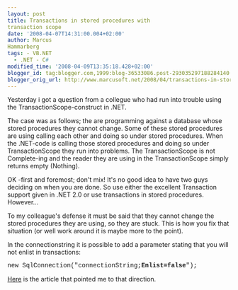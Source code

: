 ```yaml
---
layout: post
title: Transactions in stored procedures with
transaction scope
date: '2008-04-07T14:31:00.004+02:00'
author: Marcus
Hammarberg
tags: - VB.NET
  - .NET - C#
modified_time: '2008-04-09T13:35:18.428+02:00'
blogger_id: tag:blogger.com,1999:blog-36533086.post-293035297188284140
blogger_orig_url: http://www.marcusoft.net/2008/04/transactions-in-stored-procedures-with.html
---
```



Yesterday i got a question from a collegue who had run into trouble
using the TransactionScope-construct in .NET.

The case was as follows; the are programming against a database whose
stored procedures they cannot change. Some of these stored procedures
are using calling each other and doing so under stored procedures. When
the .NET-code is calling those stored procedures and doing so under
TransactionScope they run into problems. The TransactionScope is not
Complete-ing and the reader they are using in the TransactionScope
simply returns empty (Nothing).

OK -first and foremost; don't mix! It's no good idea to have two guys
deciding on when you are done. So use either the excellent Transaction
support given in .NET 2.0 or use transactions in stored procedures.
However...

To my colleague's defense it must be said that they cannot change the
stored procedures they are using, so they are stuck. This is how you fix
that situation (or well work around it is maybe more to the point).

In the connectionstring it is possible to add a parameter stating that
you will not enlist in transactions:

<span style="font-family:courier new;">new
SqlConnection("connectionString;**Enlist=false**");</span>

[Here](http://blogs.msdn.com/florinlazar/archive/2005/09/29/475546.aspx)
is the article that pointed me to that direction.
